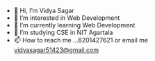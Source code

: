 - 👋 Hi, I’m Vidya Sagar
- 👀 I’m interested in Web Development
- 🌱 I’m currently learning Web Development
- 💞️ I’m studying CSE in NIT Agartala
- 📫 How to reach me ...6201427621 or email me vidyasagar51423@gmail.com 

<!---
VidyaSagar2612/VidyaSagar2612 is a ✨ special ✨ repository because its `README.md` (this file) appears on your GitHub profile.
You can click the Preview link to take a look at your changes.
--->
